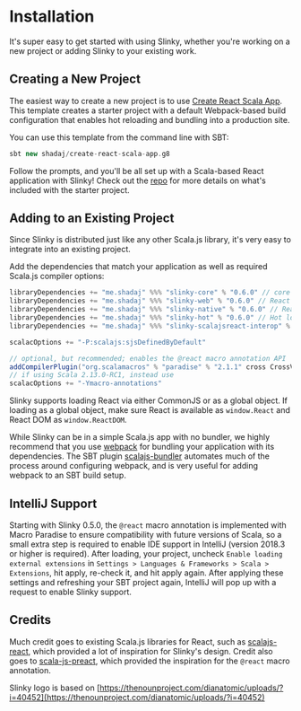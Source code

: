 # Installation
It's super easy to get started with using Slinky, whether you're working on a new project or adding Slinky to your existing work.

## Creating a New Project
The easiest way to create a new project is to use [Create React Scala App](https://github.com/shadaj/create-react-scala-app.g8). This template creates a starter project with a default Webpack-based build configuration that enables hot reloading and bundling into a production site.

You can use this template from the command line with SBT:
```scala
sbt new shadaj/create-react-scala-app.g8
```

Follow the prompts, and you'll be all set up with a Scala-based React application with Slinky! Check out the [repo](https://github.com/shadaj/create-react-scala-app.g8) for more details on what's included with the starter project.

## Adding to an Existing Project
Since Slinky is distributed just like any other Scala.js library, it's very easy to integrate into an existing project.

Add the dependencies that match your application as well as required Scala.js compiler options:
```scala
libraryDependencies += "me.shadaj" %%% "slinky-core" % "0.6.0" // core React functionality, no React DOM
libraryDependencies += "me.shadaj" %%% "slinky-web" % "0.6.0" // React DOM, HTML and SVG tags
libraryDependencies += "me.shadaj" %%% "slinky-native" % "0.6.0" // React Native components
libraryDependencies += "me.shadaj" %%% "slinky-hot" % "0.6.0" // Hot loading, requires react-proxy package
libraryDependencies += "me.shadaj" %%% "slinky-scalajsreact-interop" % "0.6.0" // Interop with japgolly/scalajs-react

scalacOptions += "-P:scalajs:sjsDefinedByDefault"

// optional, but recommended; enables the @react macro annotation API
addCompilerPlugin("org.scalamacros" % "paradise" % "2.1.1" cross CrossVersion.full)
// if using Scala 2.13.0-RC1, instead use
scalacOptions += "-Ymacro-annotations"
```

Slinky supports loading React via either CommonJS or as a global object. If loading as a global object, make sure React is available
as `window.React` and React DOM as `window.ReactDOM`.

While Slinky can be in a simple Scala.js app with no bundler, we highly recommend that you use [webpack](https://webpack.js.org/) for bundling your application with its dependencies. The SBT plugin [scalajs-bundler](https://scalacenter.github.io/scalajs-bundler/) automates much of the process around configuring webpack, and is very useful for adding webpack to an SBT build setup.

## IntelliJ Support
Starting with Slinky 0.5.0, the `@react` macro annotation is implemented with Macro Paradise to ensure compatibility with future versions of Scala, so a small extra step is required to enable IDE support in IntelliJ (version 2018.3 or higher is required). After loading, your project, uncheck `Enable loading external extensions` in `Settings > Languages & Frameworks > Scala > Extensions`, hit apply, re-check it, and hit apply again. After applying these settings and refreshing your SBT project again, IntelliJ will pop up with a request to enable Slinky support.

## Credits
Much credit goes to existing Scala.js libraries for React, such as [scalajs-react](https://github.com/japgolly/scalajs-react), which provided a lot of inspiration for Slinky's design. Credit also goes to [scala-js-preact](https://github.com/LMnet/scala-js-preact), which provided the inspiration for the `@react` macro annotation. 

Slinky logo is based on [https://thenounproject.com/dianatomic/uploads/?i=40452](https://thenounproject.com/dianatomic/uploads/?i=40452)
